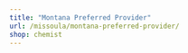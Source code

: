 ```yaml
---
title: "Montana Preferred Provider"
url: /missoula/montana-preferred-provider/
shop: chemist
---
```

